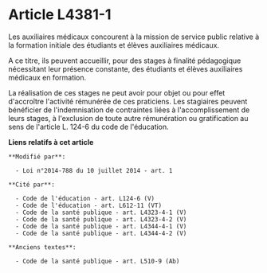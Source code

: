 # Article L4381-1

Les auxiliaires médicaux concourent à la mission de service public relative à la formation initiale des étudiants et élèves
auxiliaires médicaux. 

A ce titre, ils peuvent accueillir, pour des stages à finalité pédagogique nécessitant leur présence constante, des étudiants
et élèves auxiliaires médicaux en formation. 

La réalisation de ces stages ne peut avoir pour objet ou pour effet d'accroître l'activité rémunérée de ces praticiens. Les
stagiaires peuvent bénéficier de l'indemnisation de contraintes liées à l'accomplissement de leurs stages, à l'exclusion de
toute autre rémunération ou gratification au sens de l'article L. 124-6 du code de l'éducation.

**Liens relatifs à cet article**

	**Modifié par**:

	  - Loi n°2014-788 du 10 juillet 2014 - art. 1

	**Cité par**:

	  - Code de l'éducation - art. L124-6 (V)
	  - Code de l'éducation - art. L612-11 (VT)
	  - Code de la santé publique - art. L4323-4-1 (V)
	  - Code de la santé publique - art. L4323-4-2 (V)
	  - Code de la santé publique - art. L4344-4-1 (V)
	  - Code de la santé publique - art. L4344-4-2 (V)

	**Anciens textes**:

	  - Code de la santé publique - art. L510-9 (Ab)
